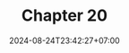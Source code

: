 ---
weight: 3000
title: "Chapter 20"
description: ""
icon: "article"
date: "2024-08-24T23:42:27+07:00"
lastmod: "2024-08-24T23:42:27+07:00"
draft: false
toc: true
---